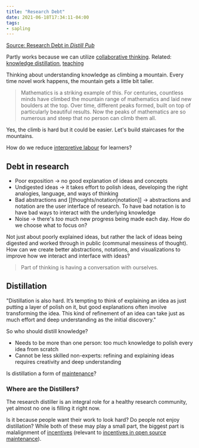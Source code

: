```yaml
---
title: "Research Debt"
date: 2021-06-18T17:34:11-04:00
tags:
- sapling
---
```


[Source: Research Debt in *Distill Pub*](https://distill.pub/2017/research-debt/)

Partly works because we can utilize [collaborative thinking](/posts/collaborative-thinking). Related: [knowledge distillation](thoughts/knowledge%20distillation.md), [teaching](thoughts/teaching.md)

Thinking about understanding knowledge as climbing a mountain. Every time novel work happens, the mountain gets a little bit taller.

> Mathematics is a striking example of this. For centuries, countless minds have climbed the mountain range of mathematics and laid new boulders at the top. Over time, different peaks formed, built on top of particularly beautiful results. Now the peaks of mathematics are so numerous and steep that no person can climb them all.

Yes, the climb is hard but it could be easier. Let's build staircases for the mountains.

How do we reduce [interpretive labour](thoughts/interpretive%20labour.md) for learners?

## Debt in research
* Poor exposition -> no good explanation of ideas and concepts
* Undigested ideas -> it takes effort to polish ideas, developing the right analogies, language, and ways of thinking
* Bad abstractions and [[thoughts/notation|notation]] -> abstractions and notation are the user interface of research. To have bad notation is to have bad ways to interact with the underlying knowledge
* Noise -> there's *too* much new progress being made each day. How do we choose what to focus on?

Not just about poorly explained ideas, but rather the lack of ideas being digested and worked through in public (communal messiness of thought). How can we create better abstractions, notations, and visualizations to improve how we interact and interface with ideas?

> Part of thinking is having a conversation with ourselves.

## Distillation
"Distillation is also hard. It’s tempting to think of explaining an idea as just putting a layer of polish on it, but good explanations often involve transforming the idea. This kind of refinement of an idea can take just as much effort and deep understanding as the initial discovery."

So who should distill knowledge?
* Needs to be more than one person: too much knowledge to polish every idea from scratch
* Cannot be less skilled non-experts: refining and explaining ideas requires creativity and deep understanding

Is distillation a form of [maintenance](thoughts/creation%20vs%20maintenance.md)?

### Where are the Distillers?
The research distiller is an integral role for a healthy research community, yet almost no one is filling it right now.

Is it because people want their work to look hard? Do people not enjoy distillation? While both of these may play a small part, the biggest part is malalignment of [incentives](thoughts/incentives.md) (relevant to [incentives in open source maintenance](posts/paid-open-source.md)).